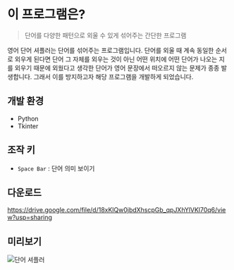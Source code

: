 # 이 프로그램은?
> 단어를 다양한 패턴으로 외울 수 있게 섞어주는 간단한 프로그램

영어 단어 셔플러는 단어를 섞어주는 프로그램입니다. 단어를 외울 때 계속 동일한 순서로 외우게 된다면 단어 그 자체를 외우는 것이 아닌 어떤 위치에 어떤 단어가 나오는 지를 외우기 때문에 외웠다고 생각한 단어가 영어 문장에서 떠오르지 않는 문제가 종종 발생합니다. 그래서 이를 방지하고자 해당 프로그램을 개발하게 되었습니다.

## 개발 환경
- Python
- Tkinter

## 조작 키
- `Space Bar` : 단어 의미 보이기

## 다운로드
https://drive.google.com/file/d/18xKlQw0jbdXhscpGb_qpJXhYlVKl70q6/view?usp=sharing

## 미리보기
![단어 셔플러](https://user-images.githubusercontent.com/59381113/168864535-64158f1a-e147-405a-b77e-a69ad6164fa0.gif)
